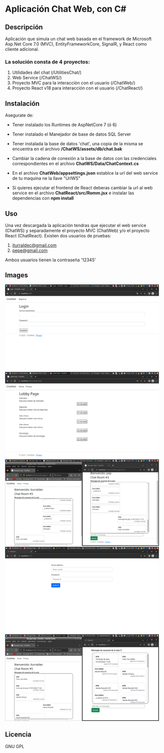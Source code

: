 # Aplicación Chat Web, con C#

## Descripción

Aplicación que simula un chat web basada en el framework de Microsoft Asp.Net Core 7.0 (MVC), EntityFrameworkCore, SignalR, y React como cliente adicional.

### La solución consta de 4 proyectos:
1. Utilidades del chat (/UtilitiesChat/)
2. Web Service (/ChatWS/)
3. Proyecto MVC para la interacciòn con el usuario (/ChatWeb/)
4. Proyecto React v18 para interacción con el usuario (/ChatReact/)

## Instalación

Asegurate de:
- Tener instalado los Runtimes de AspNetCore 7 (ó 6)
- Tener instalado el Manejador de base de datos SQL Server
- Tener instalada la base de datos 'chat', una copia de la misma se encuentra en el archivo **/ChatWS/assets/db/chat.bak**
- Cambiar la cadena de conexión a la base de datos con las credenciales correspondientes en el archivo **ChatWS/Data/ChatContext.cs**

- En el archivo **ChatWeb/appsettings.json** establce la url del web service de tu maquina ne la llave "UrlWS"
- Si quieres ejecutar el frontend de React deberas cambiar la url al web service en el archivo **ChatReact/src/Romm.jsx** e instalar las dependencias con **npm install**

## Uso
Una vez descargada la aplicación tendras que ejecutar el web service (ChatWS) y separadamente el proyecto MVC (ChatWeb) y/o el proyecto React (ChatReact).
Existen dos usuarios de pruebas:
1. iturraldec@gmail.com
2. pepe@gmail.com

Ambos usuarios tienen la contraseña '12345'

## Images

  ![Login de ChatWeb](/ChatWeb/assets/images/img_2023-07-31_17-26-00.png)
  ![Lobys del chat](/ChatWeb/assets/images/img_2023-07-31_17-27-00.png)
  ![ChatWeb en el lobby #3](/ChatWeb/assets/images/img_2023-07-31_17-28-05.png)
  ![Login de ChatReact](/ChatReact/assets/images/img_2023-07-31_19-50-09.png)
  ![Chat con frontend ChatWeb y ChatReact](/ChatReact/assets/images/img_2023-07-31_19-49-31.png)
    
## Licencia

GNU GPL
